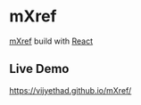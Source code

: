 # mXref

[mXref][mXref] build with [React][react]

## Live Demo

https://vijyethad.github.io/mXref/

[react]: http://facebook.github.io/react/
[mXref]: https://github.com/vijyethad/mXref
